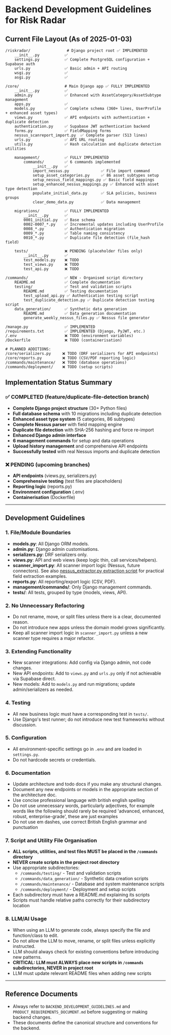 # Backend Development Guidelines for Risk Radar

## Current File Layout (As of 2025-01-03)

```
/riskradar/                # Django project root ✅ IMPLEMENTED
    __init__.py           ✅
    settings.py           ✅ Complete PostgreSQL configuration + Supabase auth
    urls.py               ✅ Basic admin + API routing
    wsgi.py               ✅
    asgi.py               ✅

/core/                    # Main Django app ✅ FULLY IMPLEMENTED
    __init__.py           ✅
    admin.py              ✅ Enhanced with AssetCategory/AssetSubtype management
    apps.py               ✅
    models.py             ✅ Complete schema (360+ lines, UserProfile + enhanced asset types)
    views.py              ✅ API endpoints with authentication + duplicate detection
    authentication.py     ✅ Supabase JWT authentication backend
    forms.py              ✅ FieldMapping forms
    nessus_scanreport_import.py  ✅ Complete parser (513 lines)
    urls.py               ✅ API URL routing
    utils.py              ✅ Hash calculation and duplicate detection utilities
    
    management/           ✅ FULLY IMPLEMENTED
        commands/         ✅ 6 commands implemented
            __init__.py   ✅
            import_nessus.py              ✅ File import command
            setup_asset_categories.py     ✅ 86 asset subtypes setup
            setup_nessus_field_mappings.py ✅ Basic field mappings
            setup_enhanced_nessus_mappings.py ✅ Enhanced with asset type detection
            populate_initial_data.py      ✅ SLA policies, business groups
            clear_demo_data.py            ✅ Data management
            
    migrations/           ✅ FULLY IMPLEMENTED
        __init__.py       ✅
        0001_initial.py   ✅ Base schema
        0002-0007_*.py    ✅ Incremental updates including UserProfile
        0008_*.py         ✅ Authentication migration
        0009_*.py         ✅ Table naming consistency
        0010_*.py         ✅ Duplicate file detection (file_hash field)
        
    tests/                ❌ PENDING (placeholder files only)
        __init__.py       ✅
        test_models.py    ❌ TODO
        test_views.py     ❌ TODO
        test_api.py       ❌ TODO

/commands/                ✅ NEW - Organised script directory
    README.md             ✅ Complete documentation
    testing/              ✅ Test and validation scripts
        README.md         ✅ Testing documentation
        test_upload_api.py ✅ Authentication testing script
        test_duplicate_detection.py ✅ Duplicate detection testing script
    data_generation/      ✅ Synthetic data generation
        README.md         ✅ Data generation documentation
        generate_weekly_nessus_files.py ✅ Nessus file generator

/manage.py                ✅ IMPLEMENTED
/requirements.txt         ✅ IMPLEMENTED (Django, PyJWT, etc.)
/.env                     ❌ TODO (environment variables)
/Dockerfile               ❌ TODO (containerisation)

# PLANNED ADDITIONS:
/core/serializers.py     ❌ TODO (DRF serializers for API endpoints)
/core/reports.py         ❌ TODO (CSV/PDF reporting logic)
/commands/maintenance/   ❌ TODO (database operations)
/commands/deployment/    ❌ TODO (setup scripts)
```

## Implementation Status Summary

### ✅ **COMPLETED** (feature/duplicate-file-detection branch)
- **Complete Django project structure** (30+ Python files)
- **Full database schema** with 10 migrations including duplicate detection
- **Enhanced asset type system** (5 categories, 86 subtypes)
- **Complete Nessus parser** with field mapping engine
- **Duplicate file detection** with SHA-256 hashing and force re-import
- **Enhanced Django admin interface**
- **6 management commands** for setup and data operations
- **Upload history management** and comprehensive API endpoints
- **Successfully tested** with real Nessus imports and duplicate detection

### ❌ **PENDING** (upcoming branches)
- **API endpoints** (views.py, serializers.py)
- **Comprehensive testing** (test files are placeholders)
- **Reporting logic** (reports.py)
- **Environment configuration** (.env)
- **Containerisation** (Dockerfile)

---

## Development Guidelines

### 1. File/Module Boundaries
- **models.py**: All Django ORM models.
- **admin.py**: Django admin customisations.
- **serializers.py**: DRF serializers only.
- **views.py**: API and web views (keep logic thin, call services/helpers).
- **scanner_import.py**: All scanner import logic (Nessus, future connectors). See also [nessus_extractor.py extraction script](https://github.com/ciaran-finnegan/nessus-reporting-metrics-demo/blob/main/etl/extractors/nessus_extractor.py) for practical field extraction examples.
- **reports.py**: All reporting/export logic (CSV, PDF).
- **management/commands/**: Only Django management commands.
- **tests/**: All tests, grouped by type (models, views, API).

### 2. No Unnecessary Refactoring
- Do not rename, move, or split files unless there is a clear, documented reason.
- Do not introduce new apps unless the domain model grows significantly.
- Keep all scanner import logic in `scanner_import.py` unless a new scanner type requires a major refactor.

### 3. Extending Functionality
- New scanner integrations: Add config via Django admin, not code changes.
- New API endpoints: Add to `views.py` and `urls.py` only if not achievable via Supabase direct.
- New models: Add to `models.py` and run migrations; update admin/serializers as needed.

### 4. Testing
- All new business logic must have a corresponding test in `tests/`.
- Use Django's test runner; do not introduce new test frameworks without discussion.

### 5. Configuration
- All environment-specific settings go in `.env` and are loaded in `settings.py`.
- Do not hardcode secrets or credentials.

### 6. Documentation
- Update architecture and todo docs if you make any structural changes.
- Document any new endpoints or models in the appropriate section of the architecture doc.
- Use concise professional language with british english spelling
- Do not use unnecessary words, particularly adjectives, for example words like the following should rarely be required 'advanced, enhanced, robust, enterprise-grade', these are just examples
- Do not use em dashes, use correct British English grammar and punctuation

### 7. Script and Utility File Organisation
- **ALL scripts, utilities, and test files MUST be placed in the `/commands` directory**
- **NEVER create scripts in the project root directory**
- Use appropriate subdirectories:
  - `/commands/testing/` - Test and validation scripts
  - `/commands/data_generation/` - Synthetic data creation scripts
  - `/commands/maintenance/` - Database and system maintenance scripts
  - `/commands/deployment/` - Deployment and setup scripts
- Each subdirectory must have a README.md explaining its scripts
- Scripts must handle relative paths correctly for their subdirectory location

### 8. LLM/AI Usage
- When using an LLM to generate code, always specify the file and function/class to edit.
- Do not allow the LLM to move, rename, or split files unless explicitly instructed.
- LLM should always check for existing conventions before introducing new patterns.
- **CRITICAL: LLM must ALWAYS place new scripts in `/commands` subdirectories, NEVER in project root**
- LLM must update relevant README files when adding new scripts

---

## Reference Documents

- Always refer to `BACKEND_DEVELOPMENT_GUIDELINES.md` and `PRODUCT_REQUIREMENTS_DOCUMENT.md` before suggesting or making backend changes.
- These documents define the canonical structure and conventions for the backend. 